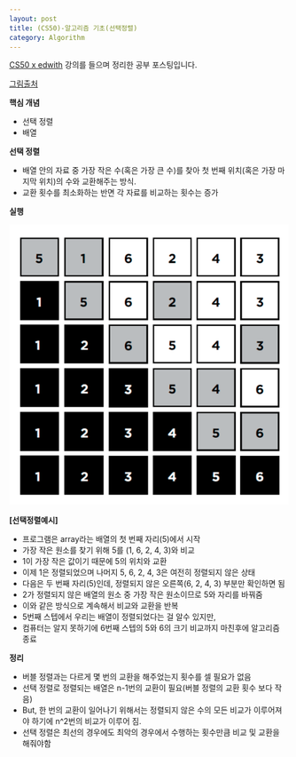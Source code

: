 ```yaml
---
layout: post
title: (CS50)-알고리즘 기초(선택정렬)
category: Algorithm
---
```




[CS50 x edwith](https://www.edwith.org/cs50/) 강의를 들으며 정리한 공부 포스팅입니다.

[그림출처](https://www.edwith.org/cs50/lecture/22859/)



**핵심 개념**

- 선택 정렬
- 배열



**선택 정렬**

- 배열 안의 자료 중 가장 작은 수(혹은 가장 큰 수)를 찾아 첫 번째 위치(혹은 가장 마지막 위치)의 수와 교환해주는 방식.
- 교환 횟수를 최소화하는 반면 각 자료를 비교하는 횟수는 증가

**실행**

![선택정렬예시](/assets/cs50/선택정렬예시.png)

**[선택정렬예시]**

- 프로그램은 array라는 배열의 첫 번째 자리(5)에서 시작
- 가장 작은 원소를 찾기 위해 5를 (1, 6, 2, 4, 3)와 비교
- 1이 가장 작은 값이기 때문에 5의 위치와 교환
- 이제 1은 정렬되었으며 나머지 5, 6, 2, 4, 3은 여전히 정렬되지 않은 상태
- 다음은 두 번째 자리(5)인데, 정렬되지 않은 오른쪽(6, 2, 4, 3) 부분만 확인하면 됨
- 2가 정렬되지 않은 배열의 원소 중 가장 작은 원소이므로 5와 자리를 바꿔줌
- 이와 같은 방식으로 계속해서 비교와 교환을 반복
- 5번째 스텝에서 우리는 배열이 정렬되었다는 걸 알수 있지만,
- 컴퓨터는 알지 못하기에 6번째 스텝의 5와 6의 크기 비교까지 마친후에 알고리즘 종료



**정리**

- 버블 정렬과는 다르게 몇 번의 교환을 해주었는지 횟수를 셀 필요가 없음
- 선택 정렬로 정렬되는 배열은 n-1번의 교환이 필요(버블 정렬의 교환 횟수 보다 작음)
- But, 한 번의 교환이 일어나기 위해서는 정렬되지 않은 수의 모든 비교가 이루어져야 하기에 n^2번의 비교가 이루어 짐.
- 선택 정렬은 최선의 경우에도 최악의 경우에서 수행하는 횟수만큼 비교 및 교환을 해줘야함

